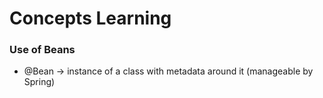 # Concepts Learning

### Use of Beans
- @Bean -> instance of a class with metadata around it (manageable by Spring)
